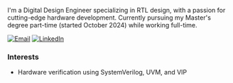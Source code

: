 <!--## r-tatsu =-->
I'm a Digital Design Engineer specializing in RTL design, with a passion for cutting-edge hardware development. Currently pursuing my Master's degree part-time (started October 2024) while working full-time.

[![Email](https://img.shields.io/badge/Email-6c757d?style=flat&logo=gmail&logoColor=D14836)](mailto:tatsuuma-ryota-wr@ynu.jp)
[![LinkedIn](https://img.shields.io/badge/LinkedIn-0077B5?style=flat&logo=linkedin&logoColor=white)](https://www.linkedin.com/in/r-tatsu/)

### Interests
- Hardware verification using SystemVerilog, UVM, and VIP
